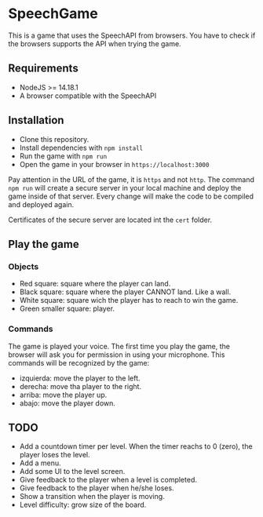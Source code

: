 # SpeechGame

This is a game that uses the SpeechAPI from browsers. You have to check if the browsers supports the API when trying the game.

## Requirements

- NodeJS >= 14.18.1
- A browser compatible with the SpeechAPI


## Installation

- Clone this repository.
- Install dependencies with `npm install`
- Run the game with `npm run`
- Open the game in your browser in `https://localhost:3000`

Pay attention in the URL of the game, it is `https` and not `http`. The command `npm run` will create a secure server in your local machine and deploy the game inside of that server. Every change will make the code to be compiled and deployed again.

Certificates of the secure server are located int the `cert` folder.

## Play the game

### Objects
- Red square: square where the player can land.
- Black square: square where the player CANNOT land. Like a wall.
- White square: square wich the player has to reach to win the game.
- Green smaller square: player.

### Commands

The game is played your voice. The first time you play the game, the browser will ask you for permission in using your microphone. This commands will be recognized by the game:

- izquierda: move the player to the left.
- derecha: move tha player to the right.
- arriba: move the player up.
- abajo: move the player down.


## TODO
- Add a countdown timer per level. When the timer reachs to 0 (zero), the player loses the level.
- Add a menu.
- Add some UI to the level screen.
- Give feedback to the player when a level is completed.
- Give feedback to the player when he/she loses.
- Show a transition when the player is moving.
- Level difficulty: grow size of the board.
